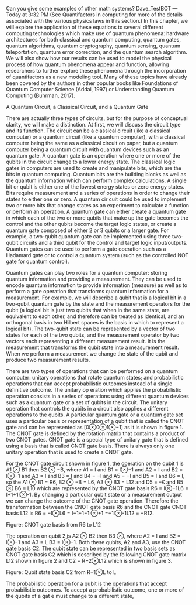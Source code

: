Can you give some examples of other math systems?
Dave_TestBOT
 — 
Today at 3:32 PM
(See Quantifactors in computing for more of the details associated with the various physics laws in this section.) In this chapter, we will explore the application of these equations to several different computing technologies which make use of quantum phenomena: hardware architectures for both classical and quantum computing, quantum gates, quantum algorithms, quantum cryptography, quantum sensing, quantum teleportation, quantum error correction, and the quantum search algorithm. We will also show how our results can be used to model the physical process of how quantum phenomena appear and function, allowing researchers to further explore these phenomena through the incorporation of quantifactors as a new modeling tool. Many of these topics have already been covered by the authors in other popular books like Foundations of Quantum Computer Science (Addai, 1997) or Understanding Quantum Computing (Buhrman, 2017). 



A Quantum Circuit, a Classical Circuit, and a Quantum Gate

There are actually three types of circuits, but for the purpose of conceptual clarity, we will make a distinction. At first, we will discuss the circuit type and its function. The circuit can be a classical circuit (like a classical computer) or a quantum circuit (like a quantum computer), with a classical computer being the same as a classical circuit on paper, but a quantum computer being a quantum circuit with quantum devices such as an quantum gate. A quantum gate is an operation where one or more of the qubits in the circuit change to a lower energy state. The classical logic gates in computers are used to create and manipulate bits, which are the bits in quantum computing.  Quantum bits are the building blocks as well as the quantum information which can perform complex calculations. A single bit or qubit is either one of the lowest energy states or zero energy states. Bits require measurement and a series of operations in order to change their states to either one or zero. A quantum cir
cuit could be used to implement two or more bits that change states as an experiment to calculate a function or perform an operation. A quantum gate can either create a quantum gate in which each of the two or more qubits that make up the gate becomes the control and the other qubits become the target logic states, or create a quantum gate composed of either 2 or 3 qubits or a larger gate. For example, a two-qubit quantum gate can be implemented using three two-qubit circuits and a third qubit for the control and target logic input/outputs.  Quantum gates can be used to perform a gate operation such as a Hadamard gate or to control a quantum system (such as the controlled NOT gate for quantum control).

Quantum gates can play two roles for a quantum computer: storing quantum information and providing a measurement. They can be used to encode quantum information to provide information (measure) as well as to perform a gate operation that transforms quantum information for a measurement. For example, we will describe a qubit that is a logical bit in a two-qubit quantum gate by the state and the measurement operators for the qubit (a logical bit is just two qubits that when in the same state, are equivalent to each other, and therefore can be treated as identical, and an orthogonal basis in two Hilbert spaces is the basis in which to represent a logical bit). The two-qubit state can be represented by a vector of two states for each of the two qubits, and the measurement operator by two vectors each representing a different measurement result. It is the measurement that transforms the qubit state into a measurement result. When we perform a measurement we change the state of the qubit and produce two measurement results.

There are two types of operations that can be performed on a quantum computer: unitary operations that rotate quantum states; and probabilistic operations that can accept probabilistic outcomes instead of a single definitive outcome. The unitary op
eration which applies the probabilistic operation consists in a series of operations using different quantum devices such as a quantum gate or a set of qubits in the circuit. The unitary operation that controls the qubits in a circuit also applies a different operations to the qubits. A particular quantum gate or a quantum gate set uses a particular basis or representation of a qubit that is called the CNOT gate and can be represented as [0⊗0⊗1⊗−1] as it is shown in figure 1. The CNOT gate is defined by the rotation matrix that contains a product of two CNOT gates. CNOT gate is a special type of unitary gate that is defined using a basis that is called CNOT gate basis. There is always only one unitary operation that is used to create a CNOT gate.



For the CNOT gate circuit shown in figure 1, the operation on the qubit 1 is A1 ⊗ B1 then B2 ⊗ −B, where A1 = I and B1 = I⊗−1 and A2 = I and B2 = I⊗−1 and A3 = I and B3 = I and B4 = −I and A5 = −I and B5 = I and B6 = I, so the A1 ⊗ B1 = R6, B2 ⊗ −B = L6, A3 ⊗ B3 = L12 and D5 = –K and B5 ⊗ B6 = L10 which are represented by the CNOT gate basis R6 = I⊗−1L6 = I+1+1I⊗-1. By changing a particular qubit state or a measurement output we can change the outcome of the CNOT gate operation. Therefore the transformation between the CNOT gate basis R6  and the CNOT gate CNOT basis L12  is R6 = −I⊗L6 = I−1+1−1I⊗+1 =+1I⊗-1L12 = −R12.



Figure: CNOT gate basis from R6 to L12

The operation on qubit 2 is A2 ⊗ B2 then B3 ⊗, where A2 = I and B2 = I⊗−1 and A3 = I, B3 = I⊗−1. Both these qubits, A2 and A3, use the CNOT gate basis C2. The qubit state can be represented in two basis sets as CNOT gate basis C2  which is described by the following CNOT gate matrix L12  shown in figure 2 and C2 = R−2⊗L12  which is shown in figure 3.

Figure: Qubit state basis C2 from R−1⊗L to L

The probabilistic operation for a qubit is the operations that accept probabilistic outcomes. To accept a probabilistic outcome, one or more of the qubits of a gat
e must change to a different state,
